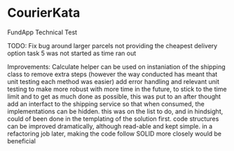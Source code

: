 # CourierKata
FundApp Technical Test


TODO:
  Fix bug around larger parcels not providing the cheapest delivery option
  task 5 was not started as time ran out
  
Improvements: 
      Calculate helper can be used on instaniation of the shipping class to remove extra steps (however the way conducted has meant that unit testing each method was easier)
      add error handling and relevant unit testing to make more robust with more time in the future, to stick to the time limit and to get as much done as possible, this was put to an after thought
      add an interfact to the shipping service so that when consumed, the implementations can be hidden. this was on the list to do, and in hindsight, could of been done in the templating of the solution first.
      code structures can be improved dramatically, although read-able and kept simple. in a refactoring job later, making the code follow SOLID more closely would be beneficial
